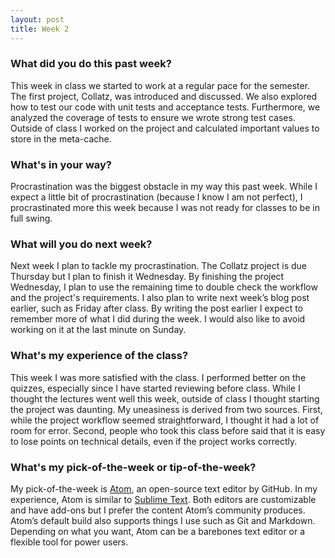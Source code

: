 ```yaml
---
layout: post
title: Week 2
---
```


### What did you do this past week?
This week in class we started to work at a regular pace for the semester. The first project, Collatz, was introduced and discussed. We also explored how to test our code with unit tests and acceptance tests. Furthermore, we analyzed the coverage of tests to ensure we wrote strong test cases. Outside of class I worked on the project and calculated important values to store in the meta-cache.

### What's in your way?
Procrastination was the biggest obstacle in my way this past week. While I expect a little bit of procrastination (because I know I am not perfect), I procrastinated more this week because I was not ready for classes to be in full swing.

### What will you do next week?
Next week I plan to tackle my procrastination. The Collatz project is due Thursday but I plan to finish it Wednesday. By finishing the project Wednesday, I plan to use the remaining time to double check the workflow and the project's requirements. I also plan to write next week’s blog post earlier, such as Friday after class. By writing the post earlier I expect to remember more of what I did during the week. I would also like to avoid working on it at the last minute on Sunday.

### What's my experience of the class?
This week I was more satisfied with the class. I performed better on the quizzes, especially since I have started reviewing before class. While I thought the lectures went well this week, outside of class I thought starting the project was daunting. My uneasiness is derived from two sources. First, while the project workflow seemed straightforward, I thought it had a lot of room for error. Second, people who took this class before said that it is easy to lose points on technical details, even if the project works correctly.

### What's my pick-of-the-week or tip-of-the-week?
My pick-of-the-week is [Atom](https://atom.io), an open-source text editor by GitHub. In my experience, Atom is similar to [Sublime Text](https://www.sublimetext.com). Both editors are customizable and have add-ons but I prefer the content Atom’s community produces. Atom’s default build also supports things I use such as Git and Markdown. Depending on what you want, Atom can be a barebones text editor or a flexible tool for power users.
